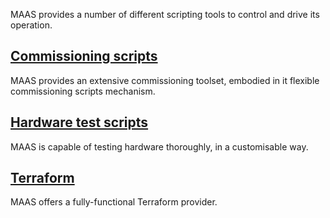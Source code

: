 <!-- "MAAS scripts reference" -->
MAAS provides a number of different scripting tools to control and drive its operation.

## [Commissioning scripts](/t/-/6605)

MAAS provides an extensive commissioning toolset, embodied in it flexible commissioning scripts mechanism.

## [Hardware test scripts](/t/-/5932)

MAAS is capable of testing hardware thoroughly, in a customisable way.

## [Terraform](/t/-/6327)

MAAS offers a fully-functional Terraform provider.
